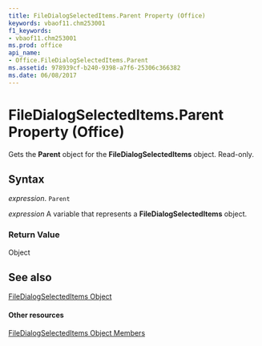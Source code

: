 ```yaml
---
title: FileDialogSelectedItems.Parent Property (Office)
keywords: vbaof11.chm253001
f1_keywords:
- vbaof11.chm253001
ms.prod: office
api_name:
- Office.FileDialogSelectedItems.Parent
ms.assetid: 978939cf-b240-9398-a7f6-25306c366382
ms.date: 06/08/2017
---
```



# FileDialogSelectedItems.Parent Property (Office)

Gets the  **Parent** object for the **FileDialogSelectedItems** object. Read-only.


## Syntax

 _expression_. `Parent`

 _expression_ A variable that represents a **FileDialogSelectedItems** object.


### Return Value

Object


## See also


[FileDialogSelectedItems Object](filedialogselecteditems-object-office.md)
#### Other resources


[FileDialogSelectedItems Object Members](filedialogselecteditems-members-office.md)


